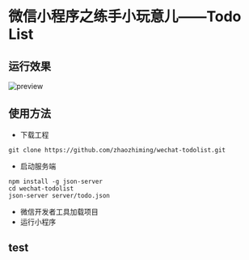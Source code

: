 # 微信小程序之练手小玩意儿——Todo List

## 运行效果
![preview](preview.gif)
  
## 使用方法
* 下载工程
```
git clone https://github.com/zhaozhiming/wechat-todolist.git
```
* 启动服务端
```
npm install -g json-server
cd wechat-todolist
json-server server/todo.json
```
* 微信开发者工具加载项目
* 运行小程序

## test

